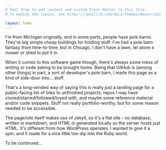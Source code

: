 ```yaml
---
# Feel free to add content and custom Front Matter to this file.
# To modify the layout, see https://jekyllrb.com/docs/themes/#overriding-theme-defaults

layout: home
---
```

I'm from Michigan originally, and in some parts, people have pole barns. They're big simple cheap buildings for holding stuff. I've had a pole barn fantasy from time-to-time, but in Chicago, I don't have a lawn, let alone a mower or shed to put it in.

When it comes to this software game though, there's always some mess of writing or code asking to be brought home. Being that GitHub is (among other things) in part, a sort of developer's pole barn, I made this page as a kind of side-door into... stuff.

That's a long-winded way of saying this is really just a landing page for a public-facing list of links to unfinished projects, repos I may have cloned/starred/followed/toyed with, and maybe some reference material and/or code snippets. Stuff not really portfolio-worthy, but for some reason needed to be accessible.

The page/site itself makes use of Jekyll, so it's a flat site -  no database, written in markdown, and HTML is generated locally so the server hosts just HTML. It's different from how WordPress operates. I wanted to give it a spin, and it made for a nice little toe-dip into the Ruby world. 

To be continued... 
